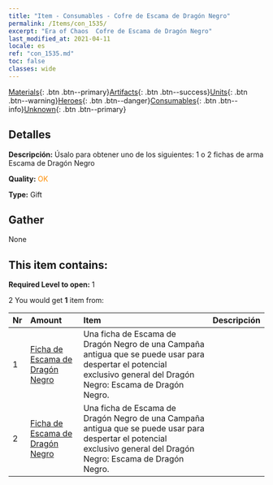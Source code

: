 ```yaml
---
title: "Item - Consumables - Cofre de Escama de Dragón Negro"
permalink: /Items/con_1535/
excerpt: "Era of Chaos  Cofre de Escama de Dragón Negro"
last_modified_at: 2021-04-11
locale: es
ref: "con_1535.md"
toc: false
classes: wide
---
```

 [Materials](/es/Items/){: .btn .btn--primary}[Artifacts](/es/Items/Artifacts/){: .btn .btn--success}[Units](/es/Items/Units/){: .btn .btn--warning}[Heroes](/es/Items/Heroes/){: .btn .btn--danger}[Consumables](/es/Items/Consumables/){: .btn .btn--info}[Unknown](/es/Items/Unknown/){: .btn .btn--primary}

## Detalles
 **Descripción:** Úsalo para obtener uno de los siguientes: 1 o 2 fichas de arma Escama de Dragón Negro

 **Quality:** <span style="color: #FF8C00">OK</span>

 **Type:** Gift

## Gather

  None

## This item contains:

 **Required Level to open:** 1

 2 You would get **1** item  from:

  | Nr | Amount |     Item    | Descripción |
  |:---|:-------|:------------|:-----------:|
  | 1 | [Ficha de Escama de Dragón Negro](/es/Items/con_993/) | Una ficha de Escama de Dragón Negro de una Campaña antigua que se puede usar para despertar el potencial exclusivo general del Dragón Negro: Escama de Dragón Negro. | 
  | 2 | [Ficha de Escama de Dragón Negro](/es/Items/con_993/) | Una ficha de Escama de Dragón Negro de una Campaña antigua que se puede usar para despertar el potencial exclusivo general del Dragón Negro: Escama de Dragón Negro. | 
